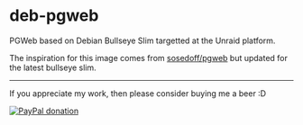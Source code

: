 # deb-pgweb

PGWeb based on Debian Bullseye Slim targetted at the Unraid platform.

The inspiration for this image comes from [sosedoff/pgweb](https://github.com/sosedoff/pgweb/blob/master/Dockerfile) but updated for the latest bullseye slim.

___

If you appreciate my work, then please consider buying me a beer :D

[![PayPal donation](https://www.paypal.com/en_US/i/btn/btn_donate_SM.gif)](https://www.paypal.com/donate?hosted_button_id=KKQ4LNMEDVUPN)